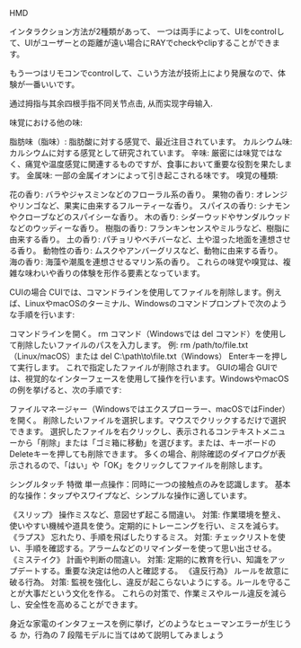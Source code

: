 


HMD

インタラクション方法が2種類があって、
一つは両手によって、UIをcontrolして、UIがユーザーとの距離が遠い場合にRAYでcheckやclipすることができます。

もう一つはリモコンでcontrolして、こいう方法が技術上により発展なので、体験が一番いいです。


通过拇指与其余四根手指不同关节点击, 从而实现字母输入.




味覚における他の味:

脂肪味（脂味）: 脂肪酸に対する感覚で、最近注目されています。
カルシウム味: カルシウムに対する感覚として研究されています。
辛味: 厳密には味覚ではなく、痛覚や温度感覚に関連するものですが、食事において重要な役割を果たします。
金属味: 一部の金属イオンによって引き起こされる味です。
嗅覚の種類:

花の香り: バラやジャスミンなどのフローラル系の香り。
果物の香り: オレンジやリンゴなど、果実に由来するフルーティーな香り。
スパイスの香り: シナモンやクローブなどのスパイシーな香り。
木の香り: シダーウッドやサンダルウッドなどのウッディーな香り。
樹脂の香り: フランキンセンスやミルラなど、樹脂に由来する香り。
土の香り: パチョリやベチバーなど、土や湿った地面を連想させる香り。
動物性の香り: ムスクやアンバーグリスなど、動物に由来する香り。
海の香り: 海藻や潮風を連想させるマリン系の香り。
これらの味覚や嗅覚は、複雑な味わいや香りの体験を形作る要素となっています。



CUIの場合
CUIでは、コマンドラインを使用してファイルを削除します。例えば、LinuxやmacOSのターミナル、Windowsのコマンドプロンプトで次のような手順を行います:

コマンドラインを開く。
rm コマンド（Windowsでは del コマンド）を使用して削除したいファイルのパスを入力します。
例: rm /path/to/file.txt （Linux/macOS）または del C:\path\to\file.txt（Windows）
Enterキーを押して実行します。 これで指定したファイルが削除されます。
GUIの場合
GUIでは、視覚的なインターフェースを使用して操作を行います。WindowsやmacOSの例を挙げると、次の手順です:

ファイルマネージャー（Windowsではエクスプローラー、macOSではFinder）を開く。
削除したいファイルを選択します。マウスでクリックするだけで選択できます。
選択したファイルを右クリックし、表示されるコンテキストメニューから「削除」または「ゴミ箱に移動」を選びます。または、キーボードのDeleteキーを押しても削除できます。
多くの場合、削除確認のダイアログが表示されるので、「はい」や「OK」をクリックしてファイルを削除します。




シングルタッチ
特徴
単一点操作：同時に一つの接触点のみを認識します。
基本的な操作：タップやスワイプなど、シンプルな操作に適しています。






《スリップ》
操作ミスなど、意図せず起こる間違い。
対策: 作業環境を整え、使いやすい機械や道具を使う。定期的にトレーニングを行い、ミスを減らす。
《ラプス》
忘れたり、手順を飛ばしたりするミス。
対策: チェックリストを使い、手順を確認する。アラームなどのリマインダーを使って思い出させる。
《ミステイク》
計画や判断の間違い。
対策: 定期的に教育を行い、知識をアップデートする。重要な決定は他の人と確認する。
《違反行為》
ルールを故意に破る行為。
対策: 監視を強化し、違反が起こらないようにする。ルールを守ることが大事だという文化を作る。
これらの対策で、作業ミスやルール違反を減らし、安全性を高めることができます。



身近な家電のインタフェースを例に挙げ，どのようなヒューマンエラーが生じうる か，行為の 7 段階モデルに当てはめて説明してみましょう




